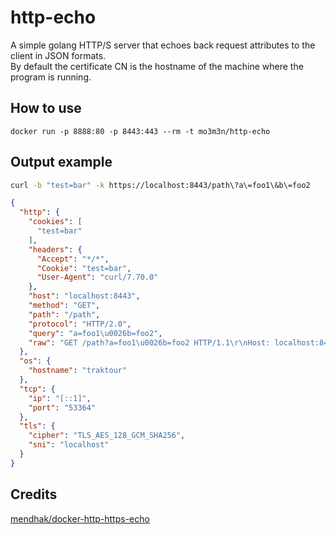 # http-echo

A simple golang HTTP/S server that echoes back request attributes to the client in JSON formats.  
By default the certificate CN is the hostname of the machine where the program is running.

## How to use

    docker run -p 8888:80 -p 8443:443 --rm -t mo3m3n/http-echo

## Output example

```bash
curl -b "test=bar" -k https://localhost:8443/path\?a\=foo1\&b\=foo2
````
```json
{
  "http": {
    "cookies": [
      "test=bar"
    ],
    "headers": {
      "Accept": "*/*",
      "Cookie": "test=bar",
      "User-Agent": "curl/7.70.0"
    },
    "host": "localhost:8443",
    "method": "GET",
    "path": "/path",
    "protocol": "HTTP/2.0",
    "query": "a=foo1\u0026b=foo2",
    "raw": "GET /path?a=foo1\u0026b=foo2 HTTP/1.1\r\nHost: localhost:8443\r\nUser-Agent: curl/7.70.0\r\nAccept: */*\r\nCookie: test=bar\r\n\r\n"
  },
  "os": {
    "hostname": "traktour"
  },
  "tcp": {
    "ip": "[::1]",
    "port": "53364"
  },
  "tls": {
    "cipher": "TLS_AES_128_GCM_SHA256",
    "sni": "localhost"
  }
}
```


## Credits

[mendhak/docker-http-https-echo](https://github.com/mendhak/docker-http-https-echo)

